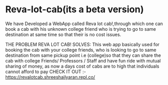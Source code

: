 # Reva-lot-cab(its a beta version) 
We have Developed a WebApp called Reva lot cab!,through which one can book a cab with his unknown college friend who is trying to go to same destination at same time so that their is no cost issues.

THE PROBLEM REVA LOT CAB! SOLVES:
This web app basically used for booking the cab with your college friends, who is looking to go to same destination from same pickup point i.e (college)so that they can share the cab with college Friends/ Professors / Staff and have fun ride with mutual sharing of money, as now a days cost of cabs are to high that individuals cannot afford to pay
CHECK IT OUT :-
https://revalotcab.shreeshailyaran.repl.co/
